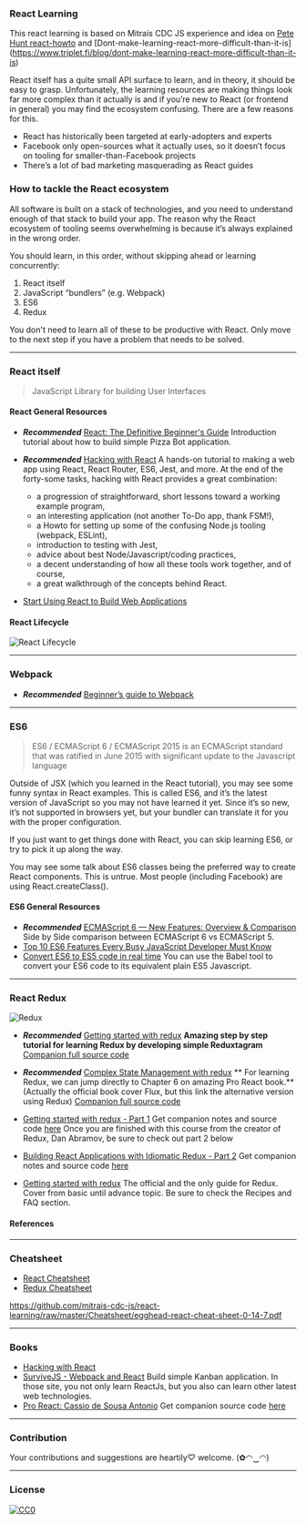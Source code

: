 ### **React Learning** 

This react learning is based on Mitrais CDC JS experience and idea on [Pete Hunt react-howto](https://github.com/petehunt/react-howto)
and [Dont-make-learning-react-more-difficult-than-it-is] (https://www.triplet.fi/blog/dont-make-learning-react-more-difficult-than-it-is)

React itself has a quite small API surface to learn, and in theory, it should be easy to grasp. Unfortunately, the learning resources are making things look far more complex than it actually is and if you’re new to React (or frontend in general) you may find the ecosystem confusing. There are a few reasons for this.

- React has historically been targeted at early-adopters and experts
- Facebook only open-sources what it actually uses, so it doesn’t focus on tooling for smaller-than-Facebook projects
- There’s a lot of bad marketing masquerading as React guides

### How to tackle the React ecosystem

All software is built on a stack of technologies, and you need to understand enough of that stack to build your app. The reason why the React ecosystem of tooling seems overwhelming is because it’s always explained in the wrong order.

You should learn, in this order, without skipping ahead or learning concurrently:

1. React itself
2. JavaScript “bundlers” (e.g. Webpack)
3. ES6
4. Redux

You don't need to learn all of these to be productive with React. Only move to the next step if you have a problem that needs to be solved.

---
### React itself
> JavaScript Library for building User Interfaces

#### React General Resources

* **_Recommended_** [React: The Definitive Beginner's Guide](https://mva.microsoft.com/en-us/training-courses/react-the-definitive-beginner-s-guide-16547)
  Introduction tutorial about how to build simple Pizza Bot application.

* **_Recommended_** [Hacking with React](http://www.hackingwithreact.com/)
 A hands-on tutorial to making a web app using React, React Router, ES6, Jest, and more.
At the end of the forty-some tasks, hacking with React provides a great combination:
  + a progression of straightforward, short lessons toward a working example program,
  + an interesting application (not another To-Do app, thank FSM!),
  + a Howto for setting up some of the confusing Node.js tooling (webpack, ESLint),
  + introduction to testing with Jest,
  + advice about best Node/Javascript/coding practices,
  + a decent understanding of how all these tools work together, and of course,
  + a great walkthrough of the concepts behind React.

* [Start Using React to Build Web Applications](https://egghead.io/courses/react-fundamentals)

#### React Lifecycle
![React Lifecycle](http://image.slidesharecdn.com/7reduxchallenges-160128205435/95/7-redux-challenges-6-638.jpg?cb=1454014493 "React Lifecycle")


---
### Webpack
* **_Recommended_** [Beginner’s guide to Webpack](https://medium.com/@dabit3/beginner-s-guide-to-webpack-b1f1a3638460#.gy4alqs9i)

---
### ES6
> ES6 / ECMAScript 6 / ECMAScript 2015 is an ECMAScript standard that was ratified in June 2015 with significant update to the Javascript language

Outside of JSX (which you learned in the React tutorial), you may see some funny syntax in React examples. This is called ES6, and it’s the latest version of JavaScript so you may not have learned it yet. Since it’s so new, it’s not supported in browsers yet, but your bundler can translate it for you with the proper configuration.

If you just want to get things done with React, you can skip learning ES6, or try to pick it up along the way.

You may see some talk about ES6 classes being the preferred way to create React components. This is untrue. Most people (including Facebook) are using React.createClass().


#### ES6 General Resources
* **_Recommended_** [ECMAScript 6 — New Features: Overview & Comparison ](http://es6-features.org/)
  Side by Side comparison between ECMAScript 6 vs ECMAScript 5.
* [Top 10 ES6 Features Every Busy JavaScript Developer Must Know](https://webapplog.com/es6/)
* [Convert ES6 to ES5 code in real time](https://babeljs.io/repl/)
  You can use the Babel tool to convert your ES6 code to its equivalent plain ES5 Javascript.


---
### React Redux

![Redux](http://i.imgur.com/WZGxoj7.jpg "Redux")

* **_Recommended_** [Getting started with redux](www.learnredux.com)
	**Amazing step by step tutorial for learning Redux by developing simple Reduxtagram**
[Companion full source code](https://github.com/wesbos/Learn-Redux-Starter-Files)

* **_Recommended_** [Complex State Management with redux](http://www.pro-react.com/materials/ch06-alt-redux.pdf)
  ** For learning Redux, we can jump directly to Chapter 6 on amazing Pro React book.** (Actually the official book cover Flux, but this link the alternative version using Redux)
 [Companion full source code](https://github.com/pro-react/kanban-app)

* [Getting started with redux - Part 1](https://egghead.io/courses/getting-started-with-redux)
 Get companion notes and source code [here](https://github.com/tayiorbeii/egghead.io_redux_course_notes)
Once you are finished with this course from the creator of Redux, Dan Abramov, be sure to check out part 2 below

* [Building React Applications with Idiomatic Redux - Part 2](https://egghead.io/courses/building-react-applications-with-idiomatic-redux)
Get companion notes and source code [here](https://github.com/tayiorbeii/egghead.io_idiomatic_redux_course_notes)

* [Getting started with redux](http://redux.js.org/)
  The official and the only guide for Redux. Cover from basic until advance topic. Be sure to check the Recipes and FAQ section.


#### References
---
### Cheatsheet
* [React Cheatsheet](https://github.com/mitrais-cdc-js/react-learning/raw/master/Cheatsheet/egghead-react-cheat-sheet-0-14-7.pdf)
* [Redux Cheatsheet](https://github.com/mitrais-cdc-js/react-learning/raw/master/Cheatsheet/egghead-redux-cheat-sheet-3-2-1.pdf)


https://github.com/mitrais-cdc-js/react-learning/raw/master/Cheatsheet/egghead-react-cheat-sheet-0-14-7.pdf

---
### Books
* [Hacking with React](http://www.hackingwithreact.com/)
* [SurviveJS - Webpack and React](http://survivejs.com/) Build simple Kanban application. In those site, you not only learn ReactJs, but you also can learn other latest web technologies.
* [Pro React: Cassio de Sousa Antonio](http://www.pro-react.com/)
Get companion source code [here](https://github.com/pro-react/kanban-app)

---
### Contribution
Your contributions and suggestions are heartily♡ welcome. (✿◠‿◠)

---
### License
[![CC0](http://i.creativecommons.org/p/zero/1.0/88x31.png)](http://creativecommons.org/publicdomain/zero/1.0/)
